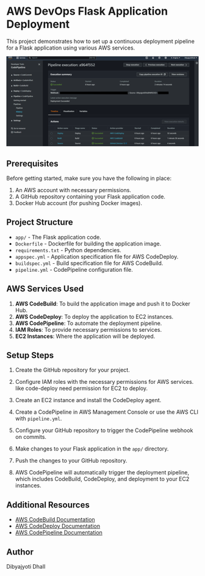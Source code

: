 # AWS DevOps Flask Application Deployment

This project demonstrates how to set up a continuous deployment pipeline for a Flask application using various AWS services.

![Pipeline Screenshot](pipeline-screenshot.png)

## Prerequisites

Before getting started, make sure you have the following in place:

1. An AWS account with necessary permissions.
2. A GitHub repository containing your Flask application code.
3. Docker Hub account (for pushing Docker images).

## Project Structure

- `app/` - The Flask application code.
- `Dockerfile` - Dockerfile for building the application image.
- `requirements.txt` - Python dependencies.
- `appspec.yml` - Application specification file for AWS CodeDeploy.
- `buildspec.yml` - Build specification file for AWS CodeBuild.
- `pipeline.yml` - CodePipeline configuration file.

## AWS Services Used

1. **AWS CodeBuild**: To build the application image and push it to Docker Hub.
2. **AWS CodeDeploy**: To deploy the application to EC2 instances.
3. **AWS CodePipeline**: To automate the deployment pipeline.
4. **IAM Roles**: To provide necessary permissions to services.
5. **EC2 Instances**: Where the application will be deployed.

## Setup Steps

1. Create the GitHub repository for your project.

3. Configure IAM roles with the necessary permissions for AWS services. like code-deploy need permission for EC2 to deploy. 

4. Create an EC2 instance and install the CodeDeploy agent.

5. Create a CodePipeline in AWS Management Console or use the AWS CLI with `pipeline.yml`.

6. Configure your GitHub repository to trigger the CodePipeline webhook on commits.

7. Make changes to your Flask application in the `app/` directory.

8. Push the changes to your GitHub repository.

9. AWS CodePipeline will automatically trigger the deployment pipeline, which includes CodeBuild, CodeDeploy, and deployment to your EC2 instances.

## Additional Resources

- [AWS CodeBuild Documentation](https://docs.aws.amazon.com/codebuild/)
- [AWS CodeDeploy Documentation](https://docs.aws.amazon.com/codedeploy/)
- [AWS CodePipeline Documentation](https://docs.aws.amazon.com/codepipeline/)

## Author

Dibyajyoti Dhall

